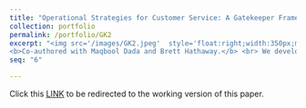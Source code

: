 ```yaml
---
title: "Operational Strategies for Customer Service: A Gatekeeper Framework"
collection: portfolio
permalink: /portfolio/GK2
excerpt: "<img src='/images/GK2.jpeg'  style='float:right;width:350px;margin-left:20px;margin-bottom:40px;' >
<b>Co-authored with Maqbool Dada and Brett Hathaway.</b> <br> We develop a model of customer service request resolution in contact cetners. We then turn to the broader question of strategic selection of an appropriate mix of service channels: live-agent-only, chatbot-only, or both. We show that the availability of chatbot technology may change request resolution policies with important implications for service quality and cost." 
seq: "6"

---
```

Click this  <a href="/files/GK2.pdf" target="_blank"><u>LINK</u></a>  to be redirected to the working version of this paper.  
